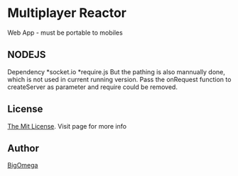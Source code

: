 Multiplayer Reactor
==================

Web App - must be portable to mobiles

NODEJS
------
Dependency
*socket.io
*require.js
But the pathing is also mannually done, which is not used in current running version. 
Pass the onRequest function to createServer as parameter and require could be removed.

License
------
[The Mit License](http://opensource.org/licenses/MIT). Visit page for more info

Author
-------
[BigOmega](http://twitter.com/bigomega "Twitter")
